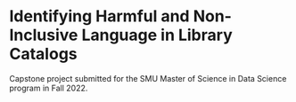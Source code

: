 # Identifying Harmful and Non-Inclusive Language in Library Catalogs
Capstone project submitted for the SMU Master of Science in Data Science program in Fall 2022.
